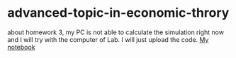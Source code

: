 advanced-topic-in-economic-throry
=================================
about homework 3, my PC is not able to calculate the simulation right now and I will try with the computer of Lab. I will just upload the code. 
[My notebook](http://nbviewer.ipython.org/github/vincentzhangqian/advanced-topic-in-economic-throry/blob/master/homework4.ipynb)

